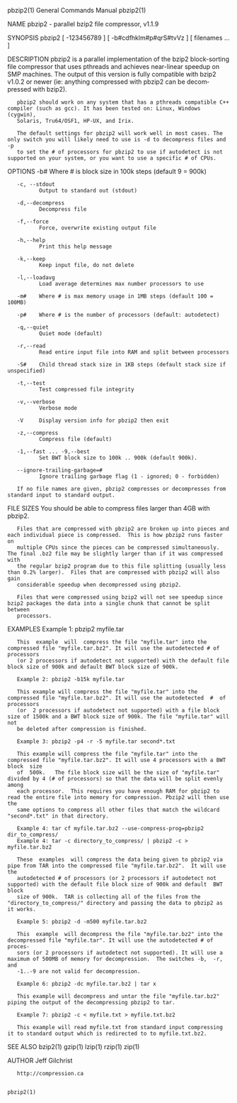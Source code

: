pbzip2(1)                                                     General Commands Manual                                                    pbzip2(1)

NAME
       pbzip2  -  parallel bzip2 file compressor, v1.1.9

SYNOPSIS
       pbzip2 [ -123456789 ] [ -b#cdfhklm#p#qrS#tvVz ] [ filenames ...  ]

DESCRIPTION
       pbzip2  is  a parallel implementation of the bzip2 block-sorting file compressor that uses pthreads and achieves near-linear speedup on SMP
       machines. The output of this version is fully compatible with bzip2 v1.0.2 or newer (ie: anything compressed  with  pbzip2  can  be  decom‐
       pressed with bzip2).

       pbzip2 should work on any system that has a pthreads compatible C++ compiler (such as gcc). It has been tested on: Linux, Windows (cygwin),
       Solaris, Tru64/OSF1, HP-UX, and Irix.

       The default settings for pbzip2 will work well in most cases. The only switch you will likely need to use is -d to decompress files and  -p
       to set the # of processors for pbzip2 to use if autodetect is not supported on your system, or you want to use a specific # of CPUs.

OPTIONS
       -b#    Where # is block size in 100k steps (default 9 = 900k)

       -c, --stdout
              Output to standard out (stdout)

       -d,--decompress
              Decompress file

       -f,--force
              Force, overwrite existing output file

       -h,--help
              Print this help message

       -k,--keep
              Keep input file, do not delete

       -l,--loadavg
              Load average determines max number processors to use

       -m#    Where # is max memory usage in 1MB steps (default 100 = 100MB)

       -p#    Where # is the number of processors (default: autodetect)

       -q,--quiet
              Quiet mode (default)

       -r,--read
              Read entire input file into RAM and split between processors

       -S#    Child thread stack size in 1KB steps (default stack size if unspecified)

       -t,--test
              Test compressed file integrity

       -v,--verbose
              Verbose mode

       -V     Display version info for pbzip2 then exit

       -z,--compress
              Compress file (default)

       -1,--fast ... -9,--best
              Set BWT block size to 100k .. 900k (default 900k).

       --ignore-trailing-garbage=#
              Ignore trailing garbage flag (1 - ignored; 0 - forbidden)

       If no file names are given, pbzip2 compresses or decompresses from standard input to standard output.

FILE SIZES
       You should be able to compress files larger than 4GB with pbzip2.

       Files that are compressed with pbzip2 are broken up into pieces and each individual piece is compressed.  This is how pbzip2 runs faster on
       multiple CPUs since the pieces can be compressed simultaneously.  The final .bz2 file may be slightly larger than if it was compressed with
       the regular bzip2 program due to this file splitting (usually less than 0.2% larger).  Files that are compressed with pbzip2 will also gain
       considerable speedup when decompressed using pbzip2.

       Files that were compressed using bzip2 will not see speedup since bzip2 packages the data into a single chunk that cannot be split  between
       processors.

EXAMPLES
       Example 1: pbzip2 myfile.tar

       This  example  will  compress the file "myfile.tar" into the compressed file "myfile.tar.bz2". It will use the autodetected # of processors
       (or 2 processors if autodetect not supported) with the default file block size of 900k and default BWT block size of 900k.

       Example 2: pbzip2 -b15k myfile.tar

       This example will compress the file "myfile.tar" into the compressed file "myfile.tar.bz2". It will use the autodetected  #  of  processors
       (or  2 processors if autodetect not supported) with a file block size of 1500k and a BWT block size of 900k. The file "myfile.tar" will not
       be deleted after compression is finished.

       Example 3: pbzip2 -p4 -r -5 myfile.tar second*.txt

       This example will compress the file "myfile.tar" into the compressed file "myfile.tar.bz2". It will use 4 processors with a BWT block  size
       of  500k.   The file block size will be the size of "myfile.tar" divided by 4 (# of processors) so that the data will be split evenly among
       each processor.  This requires you have enough RAM for pbzip2 to read the entire file into memory for compression. Pbzip2 will then use the
       same options to compress all other files that match the wildcard "second*.txt" in that directory.

       Example 4: tar cf myfile.tar.bz2 --use-compress-prog=pbzip2 dir_to_compress/
       Example 4: tar -c directory_to_compress/ | pbzip2 -c > myfile.tar.bz2

       These  examples  will compress the data being given to pbzip2 via pipe from TAR into the compressed file "myfile.tar.bz2".  It will use the
       autodetected # of processors (or 2 processors if autodetect not supported) with the default file block size of 900k and default  BWT  block
       size of 900k.  TAR is collecting all of the files from the "directory_to_compress/" directory and passing the data to pbzip2 as it works.

       Example 5: pbzip2 -d -m500 myfile.tar.bz2

       This  example  will decompress the file "myfile.tar.bz2" into the decompressed file "myfile.tar". It will use the autodetected # of proces‐
       sors (or 2 processors if autodetect not supported). It will use a maximum of 500MB of memory for decompression.  The switches -b,  -r,  and
       -1..-9 are not valid for decompression.

       Example 6: pbzip2 -dc myfile.tar.bz2 | tar x

       This example will decompress and untar the file "myfile.tar.bz2" piping the output of the decompressing pbzip2 to tar.

       Example 7: pbzip2 -c < myfile.txt > myfile.txt.bz2

       This example will read myfile.txt from standard input compressing it to standard output which is redirected to to myfile.txt.bz2.

SEE ALSO
       bzip2(1) gzip(1) lzip(1) rzip(1) zip(1)

AUTHOR
       Jeff Gilchrist

       http://compression.ca

                                                                                                                                         pbzip2(1)
